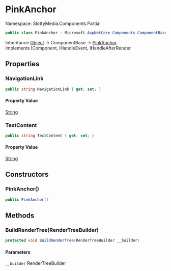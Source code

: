 # PinkAnchor

Namespace: SlottyMedia.Components.Partial

```csharp
public class PinkAnchor : Microsoft.AspNetCore.Components.ComponentBase, Microsoft.AspNetCore.Components.IComponent, Microsoft.AspNetCore.Components.IHandleEvent, Microsoft.AspNetCore.Components.IHandleAfterRender
```

Inheritance [Object](https://docs.microsoft.com/en-us/dotnet/api/system.object) → ComponentBase → [PinkAnchor](./slottymedia.components.partial.pinkanchor.md)<br>
Implements IComponent, IHandleEvent, IHandleAfterRender

## Properties

### **NavigationLink**

```csharp
public string NavigationLink { get; set; }
```

#### Property Value

[String](https://docs.microsoft.com/en-us/dotnet/api/system.string)<br>

### **TextContent**

```csharp
public string TextContent { get; set; }
```

#### Property Value

[String](https://docs.microsoft.com/en-us/dotnet/api/system.string)<br>

## Constructors

### **PinkAnchor()**

```csharp
public PinkAnchor()
```

## Methods

### **BuildRenderTree(RenderTreeBuilder)**

```csharp
protected void BuildRenderTree(RenderTreeBuilder __builder)
```

#### Parameters

`__builder` RenderTreeBuilder<br>

